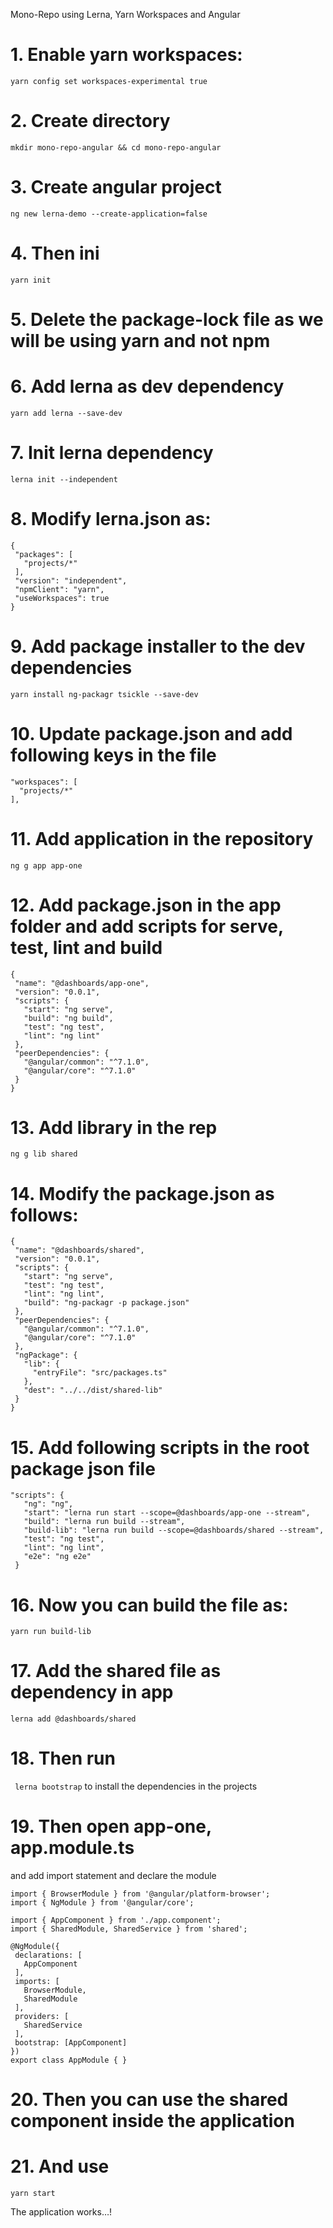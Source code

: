 Mono-Repo using Lerna, Yarn Workspaces and Angular


# 1. Enable yarn workspaces:
`yarn config set workspaces-experimental true`

# 2. Create directory
`mkdir mono-repo-angular && cd mono-repo-angular`

# 3. Create angular project
`ng new lerna-demo --create-application=false`

# 4. Then ini
`yarn init`

# 5. Delete the package-lock file as we will be using yarn and not npm

# 6. Add lerna as dev dependency
`yarn add lerna --save-dev`

# 7. Init lerna dependency
`lerna init --independent`

# 8. Modify lerna.json as:
```
{
 "packages": [
   "projects/*"
 ],
 "version": "independent",
 "npmClient": "yarn",
 "useWorkspaces": true
}
```
 


# 9. Add package installer to the dev dependencies
`yarn install ng-packagr tsickle --save-dev`

# 10. Update package.json and add following keys in the file
 ```
 "workspaces": [
   "projects/*"
 ],
 ```



# 11. Add application in the repository
`ng g app app-one`

# 12. Add package.json in the app folder and add scripts for serve, test, lint and build
```
{
 "name": "@dashboards/app-one",
 "version": "0.0.1",
 "scripts": {
   "start": "ng serve",
   "build": "ng build",
   "test": "ng test",
   "lint": "ng lint"
 },
 "peerDependencies": {
   "@angular/common": "^7.1.0",
   "@angular/core": "^7.1.0"
 }
}
```
 

# 13. Add library in the rep
`ng g lib shared`

# 14. Modify the package.json as follows:
```
{
 "name": "@dashboards/shared",
 "version": "0.0.1",
 "scripts": {
   "start": "ng serve",
   "test": "ng test",
   "lint": "ng lint",
   "build": "ng-packagr -p package.json"
 },
 "peerDependencies": {
   "@angular/common": "^7.1.0",
   "@angular/core": "^7.1.0"
 },
 "ngPackage": {
   "lib": {
     "entryFile": "src/packages.ts"
   },
   "dest": "../../dist/shared-lib"
 }
}
```

# 15. Add following scripts in the root package json file
```
"scripts": {
   "ng": "ng",
   "start": "lerna run start --scope=@dashboards/app-one --stream",
   "build": "lerna run build --stream",
   "build-lib": "lerna run build --scope=@dashboards/shared --stream",
   "test": "ng test",
   "lint": "ng lint",
   "e2e": "ng e2e"
 }
```

# 16. Now you can build the file as:
`yarn run build-lib`

# 17. Add the shared file as dependency in app
`lerna add @dashboards/shared`

# 18. Then run
 `	lerna bootstrap `
to install the dependencies in the projects

# 19. Then open app-one, app.module.ts 
and add import statement 
and declare the module

```
import { BrowserModule } from '@angular/platform-browser';
import { NgModule } from '@angular/core';
 
import { AppComponent } from './app.component';
import { SharedModule, SharedService } from 'shared';
 
@NgModule({
 declarations: [
   AppComponent
 ],
 imports: [
   BrowserModule,
   SharedModule
 ],
 providers: [
   SharedService
 ],
 bootstrap: [AppComponent]
})
export class AppModule { }
```


# 20. Then you can use the shared component inside the application

# 21. And use 

`yarn start`

The application works…!


